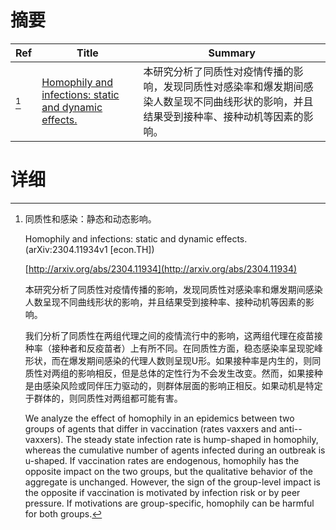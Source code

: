 # 摘要

| Ref | Title | Summary |
| --- | --- | --- |
| [^1] | [Homophily and infections: static and dynamic effects.](http://arxiv.org/abs/2304.11934) | 本研究分析了同质性对疫情传播的影响，发现同质性对感染率和爆发期间感染人数呈现不同曲线形状的影响，并且结果受到接种率、接种动机等因素的影响。 |

# 详细

[^1]: 同质性和感染：静态和动态影响。

    Homophily and infections: static and dynamic effects. (arXiv:2304.11934v1 [econ.TH])

    [http://arxiv.org/abs/2304.11934](http://arxiv.org/abs/2304.11934)

    本研究分析了同质性对疫情传播的影响，发现同质性对感染率和爆发期间感染人数呈现不同曲线形状的影响，并且结果受到接种率、接种动机等因素的影响。

    

    我们分析了同质性在两组代理之间的疫情流行中的影响，这两组代理在疫苗接种率（接种者和反疫苗者）上有所不同。在同质性方面，稳态感染率呈现驼峰形状，而在爆发期间感染的代理人数则呈现U形。如果接种率是内生的，则同质性对两组的影响相反，但是总体的定性行为不会发生改变。然而，如果接种是由感染风险或同伴压力驱动的，则群体层面的影响正相反。如果动机是特定于群体的，则同质性对两组都可能有害。

    We analyze the effect of homophily in an epidemics between two groups of agents that differ in vaccination (rates vaxxers and anti--vaxxers). The steady state infection rate is hump-shaped in homophily, whereas the cumulative number of agents infected during an outbreak is u-shaped. If vaccination rates are endogenous, homophily has the opposite impact on the two groups, but the qualitative behavior of the aggregate is unchanged. However, the sign of the group-level impact is the opposite if vaccination is motivated by infection risk or by peer pressure. If motivations are group-specific, homophily can be harmful for both groups.
    

